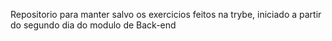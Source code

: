 Repositorio para manter salvo os exercicios feitos na trybe, iniciado a partir do segundo dia do modulo de Back-end

